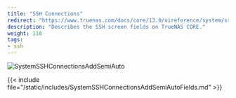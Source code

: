 ```yaml
---
title: "SSH Connections"
redirect: "https://www.truenas.com/docs/core/13.0/uireference/system/sshconnections/"
description: "Describes the SSH screen fields on TrueNAS CORE."
weight: 110
tags:
- ssh
---
```


![SystemSSHConnectionsAddSemiAuto](/images/CORE/System/SystemSSHConnectionsAddSemiAuto.png "Semi-Auto Connection")

{{< include file="/static/includes/SystemSSHConnectionsAddSemiAutoFields.md" >}}
